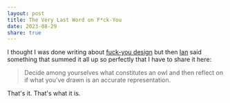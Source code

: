 ```yaml
---
layout: post
title: The Very Last Word on F*ck-You
date: 2023-08-29
share: true
---
```

I thought I was done writing about [fuck-you design](https://todistantlands.github.io/2022/05/30/fk-you-design.html) but then [Ian](https://textgolem.blogspot.com/) said something that summed it all up so perfectly that I have to share it here:

> Decide among yourselves what constitutes an owl and then reflect on if what you've drawn is an accurate representation.

That's it. That's what it is.